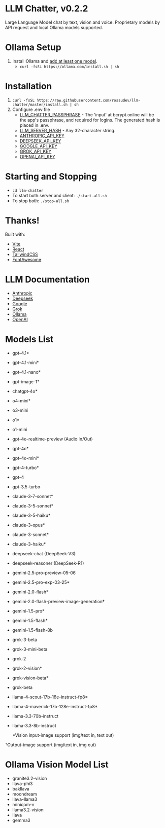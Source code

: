# LLM Chatter, v0.2.2

Large Language Model chat by text, vision and voice. Proprietary models by API request and local Ollama models supported.

# Ollama Setup

1. Install Ollama and [add at least one model](https://www.ollama.ai/library).
   - `curl -fsSL https://ollama.com/install.sh | sh`

# Installation

1. `curl -fsSL https://raw.githubusercontent.com/rossudev/llm-chatter/master/install.sh | sh`
2. Configure .env file
   - [LLM_CHATTER_PASSPHRASE](https://bcrypt.online/) - The 'input' at bcrypt.online will be the app's passphrase, and required for logins. The generated hash is placed in .env.
   - [LLM_SERVER_HASH](https://duckduckgo.com/?q=generate+password+32+characters) - Any 32-character string.
   - [ANTHROPIC_API_KEY](https://www.anthropic.com/api)
   - [DEEPSEEK_API_KEY](https://platform.deepseek.com/api_keys)
   - [GOOGLE_API_KEY](https://ai.google.dev/gemini-api/docs/billing)
   - [GROK_API_KEY](https://console.x.ai/)
   - [OPENAI_API_KEY](https://platform.openai.com/account/billing)

# Starting and Stopping

- `cd llm-chatter`
- To start both server and client: `./start-all.sh`
- To stop both: `./stop-all.sh`

# Thanks!

Built with:

- [Vite](https://vitejs.dev/)
- [React](https://react.dev/)
- [TailwindCSS](https://tailwindcss.com/)
- [FontAwesome](https://fontawesome.com/)

# LLM Documentation

- [Anthropic](https://docs.anthropic.com/)
- [Deepseek](https://api-docs.deepseek.com/)
- [Google](https://ai.google.dev/gemini-api/docs)
- [Grok](https://docs.x.ai/docs)
- [Ollama](https://github.com/jmorganca/ollama/blob/main/docs/api.md)
- [OpenAI](https://platform.openai.com/docs/overview)

# Models List

- gpt-4.1\*
- gpt-4.1-mini\*
- gpt-4.1-nano\*
- gpt-image-1†
- chatgpt-4o\*
- o4-mini\*
- o3-mini
- o1\*
- o1-mini
- gpt-4o-realtime-preview (Audio In/Out)
- gpt-4o\*
- gpt-4o-mini\*
- gpt-4-turbo\*
- gpt-4
- gpt-3.5-turbo
- claude-3-7-sonnet\*
- claude-3-5-sonnet\*
- claude-3-5-haiku\*
- claude-3-opus\*
- claude-3-sonnet\*
- claude-3-haiku\*
- deepseek-chat (DeepSeek-V3)
- deepseek-reasoner (DeepSeek-R1)
- gemini-2.5-pro-preview-05-06
- gemini-2.5-pro-exp-03-25\*
- gemini-2.0-flash\*
- gemini-2.0-flash-preview-image-generation†
- gemini-1.5-pro\*
- gemini-1.5-flash\*
- gemini-1.5-flash-8b
- grok-3-beta
- grok-3-mini-beta
- grok-2
- grok-2-vision\*
- grok-vision-beta\*
- grok-beta
- llama-4-scout-17b-16e-instruct-fp8\*
- llama-4-maverick-17b-128e-instruct-fp8\*
- llama-3.3-70b-instruct
- llama-3.3-8b-instruct

  \*Vision input-image support (img/text in, text out)

†Output-image support (img/text in, img out)

# Ollama Vision Model List

- granite3.2-vision
- llava-phi3
- bakllava
- moondream
- llava-llama3
- minicpm-v
- llama3.2-vision
- llava
- gemma3

